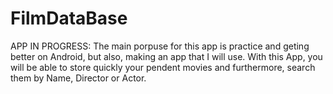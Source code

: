 # FilmDataBase

APP IN PROGRESS: The main porpuse for this app is practice and geting better on Android, but also, making an app that I will use. 
With this App, you will be able to store quickly your pendent movies and furthermore, search them by Name, Director or Actor.
